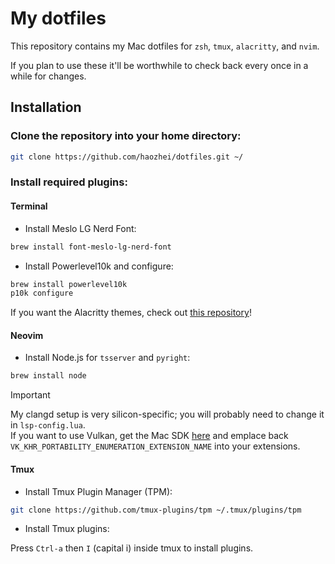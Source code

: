 # My dotfiles

This repository contains my Mac dotfiles for `zsh`, `tmux`, `alacritty`, and `nvim`.

If you plan to use these it'll be worthwhile to check back every once in a while for changes.

## Installation

### Clone the repository into your home directory:

```sh
git clone https://github.com/haozhei/dotfiles.git ~/
```

### Install required plugins:

#### Terminal

- Install Meslo LG Nerd Font:

```sh
brew install font-meslo-lg-nerd-font
```

- Install Powerlevel10k and configure:

```sh
brew install powerlevel10k
p10k configure
```

If you want the Alacritty themes, check out [this repository](https://github.com/alacritty/alacritty-theme)!

#### Neovim

- Install Node.js for `tsserver` and `pyright`:

```sh
brew install node
```

> [!IMPORTANT]  
> My clangd setup is very silicon-specific; you will probably need to change it in `lsp-config.lua`.  
> If you want to use Vulkan, get the Mac SDK [here](https://vulkan.lunarg.com/sdk/home) and emplace back `VK_KHR_PORTABILITY_ENUMERATION_EXTENSION_NAME` into your extensions.

#### Tmux

- Install Tmux Plugin Manager (TPM):

```sh
git clone https://github.com/tmux-plugins/tpm ~/.tmux/plugins/tpm
```

- Install Tmux plugins:

Press `Ctrl-a` then `I` (capital i) inside tmux to install plugins.

